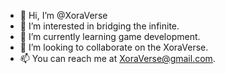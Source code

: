 - 👋 Hi, I’m @XoraVerse
- 👀 I’m interested in bridging the infinite.
- 🌱 I’m currently learning game development.
- 💞️ I’m looking to collaborate on the XoraVerse.
- 📫 You can reach me at XoraVerse@gmail.com.

<!---
XoraVerse/XoraVerse is a ✨ special ✨ repository because its `README.md` (this file) appears on your GitHub profile.
You can click the Preview link to take a look at your changes.
--->
